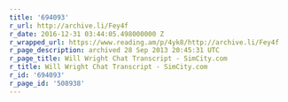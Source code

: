 ```yaml
---
title: '694093'
r_url: http://archive.li/Fey4f
r_date: 2016-12-31 03:44:05.498000000 Z
r_wrapped_url: https://www.reading.am/p/4yk8/http://archive.li/Fey4f
r_page_description: archived 28 Sep 2013 20:45:31 UTC
r_page_title: Will Wright Chat Transcript - SimCity.com
r_title: Will Wright Chat Transcript - SimCity.com
r_id: '694093'
r_page_id: '508938'
---
```


